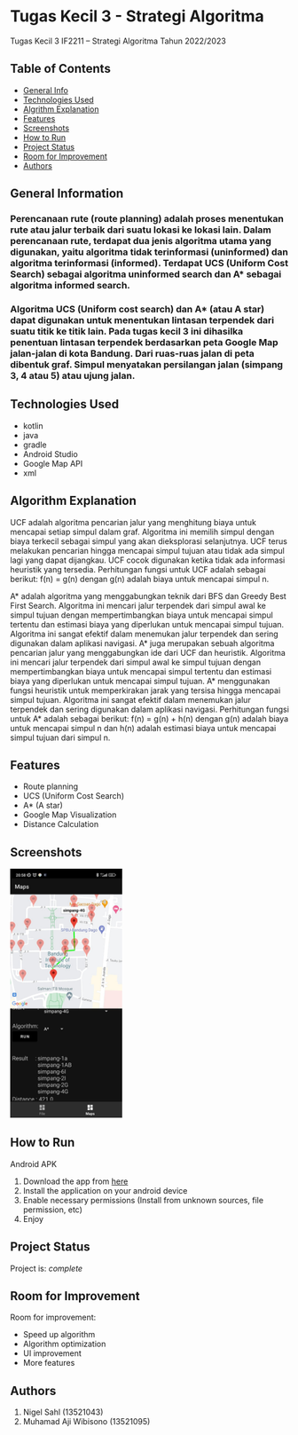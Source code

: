 # Tugas Kecil 3 - Strategi Algoritma 
Tugas Kecil 3 IF2211 – Strategi Algoritma Tahun 2022/2023

## Table of Contents
* [General Info](#general-information)
* [Technologies Used](#technologies-used)
* [Algrithm Explanation](#algorithm-explanation)
* [Features](#features)
* [Screenshots](#screenshots)
* [How to Run](#how-to-run)
* [Project Status](#project-status)
* [Room for Improvement](#room-for-improvement)
* [Authors](#authors)


## General Information
### Perencanaan rute (route planning) adalah proses menentukan rute atau jalur terbaik dari suatu lokasi ke lokasi lain. Dalam perencanaan rute, terdapat dua jenis algoritma utama yang digunakan, yaitu algoritma tidak terinformasi (uninformed) dan algoritma terinformasi (informed). Terdapat UCS (Uniform Cost Search) sebagai algoritma uninformed search dan A* sebagai algoritma informed search. 

### Algoritma UCS (Uniform cost search) dan A* (atau A star) dapat digunakan untuk menentukan lintasan terpendek dari suatu titik ke titik lain. Pada tugas kecil 3 ini dihasilka penentuan lintasan terpendek berdasarkan peta Google Map jalan-jalan di kota Bandung. Dari ruas-ruas jalan di peta dibentuk graf. Simpul menyatakan persilangan jalan (simpang 3, 4 atau 5) atau ujung jalan.


## Technologies Used
- kotlin
- java
- gradle
- Android Studio
- Google Map API
- xml

## Algorithm Explanation
UCF adalah algoritma pencarian jalur yang menghitung biaya untuk mencapai setiap simpul dalam graf. Algoritma ini memilih simpul dengan biaya terkecil sebagai simpul yang akan dieksplorasi selanjutnya. UCF terus melakukan pencarian hingga mencapai simpul tujuan atau tidak ada simpul lagi yang dapat dijangkau. UCF cocok digunakan ketika tidak ada informasi heuristik yang tersedia. Perhitungan fungsi untuk UCF adalah sebagai berikut: f(n) = g(n) dengan g(n) adalah biaya untuk mencapai simpul n.

A* adalah algoritma yang menggabungkan teknik dari BFS dan Greedy Best First Search. Algoritma ini mencari jalur terpendek dari simpul awal ke simpul tujuan dengan mempertimbangkan biaya untuk mencapai simpul tertentu dan estimasi biaya yang diperlukan untuk mencapai simpul tujuan. Algoritma ini sangat efektif dalam menemukan jalur terpendek dan sering digunakan dalam aplikasi navigasi. A* juga merupakan sebuah algoritma pencarian jalur yang menggabungkan ide dari UCF dan heuristik. Algoritma ini mencari jalur terpendek dari simpul awal ke simpul tujuan dengan mempertimbangkan biaya untuk mencapai simpul tertentu dan estimasi biaya yang diperlukan untuk mencapai simpul tujuan. A* menggunakan fungsi heuristik untuk memperkirakan jarak yang tersisa hingga mencapai simpul tujuan. Algoritma ini sangat efektif dalam menemukan jalur terpendek dan sering digunakan dalam aplikasi navigasi. Perhitungan fungsi untuk A* adalah sebagai berikut: f(n) = g(n) + h(n) dengan g(n) adalah biaya untuk mencapai simpul n dan h(n) adalah estimasi biaya untuk mencapai simpul tujuan dari simpul n.

## Features
- Route planning
- UCS (Uniform Cost Search)
- A* (A star)
- Google Map Visualization
- Distance Calculation


## Screenshots
<!-- atur size dan center -->
<img src="./doc/app.jpg" alt="Example screenshot" width="40%"/>


## How to Run
Android APK
1. Download the app from [here](https://github.com/NerbFox/Tucil3_Stima/blob/main/src/Release)
2. Install the application on your android device
3. Enable necessary permissions (Install from unknown sources, file permission, etc)
4. Enjoy


## Project Status
Project is: _complete_


## Room for Improvement

Room for improvement:
- Speed up algorithm
- Algorithm optimization
- UI improvement
- More features


## Authors
1. Nigel Sahl (13521043)         
2. Muhamad Aji Wibisono (13521095)   
